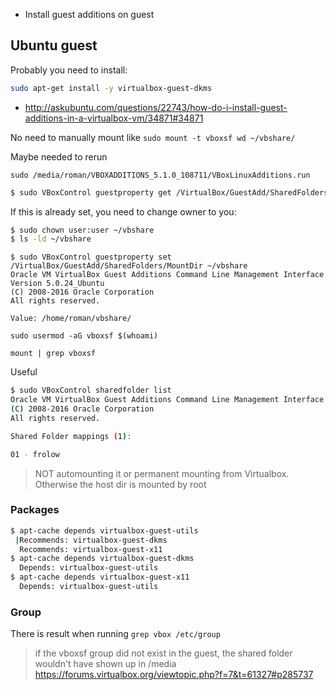 - Install guest additions on guest

## Ubuntu guest

Probably you need to install:

```bash
sudo apt-get install -y virtualbox-guest-dkms
```

- http://askubuntu.com/questions/22743/how-do-i-install-guest-additions-in-a-virtualbox-vm/34871#34871

No need to manually mount like `sudo mount -t vboxsf wd ~/vbshare/`

Maybe needed to rerun

`sudo /media/roman/VBOXADDITIONS_5.1.0_108711/VBoxLinuxAdditions.run`


```bash
$ sudo VBoxControl guestproperty get /VirtualBox/GuestAdd/SharedFolders/MountDir
```

If this is already set, you need to change owner to you:

```bash
$ sudo chown user:user ~/vbshare
$ ls -ld ~/vbshare
```

```
$ sudo VBoxControl guestproperty set /VirtualBox/GuestAdd/SharedFolders/MountDir ~/vbshare
Oracle VM VirtualBox Guest Additions Command Line Management Interface Version 5.0.24_Ubuntu
(C) 2008-2016 Oracle Corporation
All rights reserved.

Value: /home/roman/vbshare/
```

`sudo usermod -aG vboxsf $(whoami)`

`mount | grep vboxsf`

Useful

```bash
$ sudo VBoxControl sharedfolder list
Oracle VM VirtualBox Guest Additions Command Line Management Interface Version 5.0.24_Ubuntu
(C) 2008-2016 Oracle Corporation
All rights reserved.

Shared Folder mappings (1):

01 - frolow
```

> NOT automounting it or permanent mounting from Virtualbox. Otherwise the host dir is mounted by root

### Packages

```bash
$ apt-cache depends virtualbox-guest-utils
 |Recommends: virtualbox-guest-dkms
  Recommends: virtualbox-guest-x11
$ apt-cache depends virtualbox-guest-dkms
  Depends: virtualbox-guest-utils
$ apt-cache depends virtualbox-guest-x11
  Depends: virtualbox-guest-utils
```

### Group

There is result when running `grep vbox /etc/group`

> if the vboxsf group did not exist in the guest, the shared folder wouldn't have shown up in /media
> https://forums.virtualbox.org/viewtopic.php?f=7&t=61327#p285737
